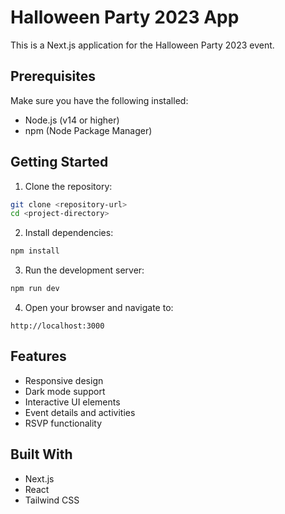 # Halloween Party 2023 App

This is a Next.js application for the Halloween Party 2023 event.

## Prerequisites

Make sure you have the following installed:

-   Node.js (v14 or higher)
-   npm (Node Package Manager)

## Getting Started

1. Clone the repository:

```bash
git clone <repository-url>
cd <project-directory>
```

2. Install dependencies:

```bash
npm install
```

3. Run the development server:

```bash
npm run dev
```

4. Open your browser and navigate to:

```
http://localhost:3000
```

## Features

-   Responsive design
-   Dark mode support
-   Interactive UI elements
-   Event details and activities
-   RSVP functionality

## Built With

-   Next.js
-   React
-   Tailwind CSS
